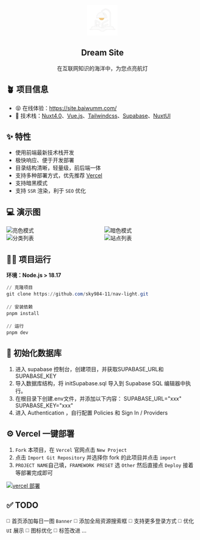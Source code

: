 <div align="center">
<img alt="logo" src="./public/logo.svg" width="80"/>
<h2>Dream Site</h2>
<p>在互联网知识的海洋中，为您点亮航灯</p>
</div>

## 🪴 项目信息
* 😝 在线体验：https://site.baiwumm.com/
* 🎯 技术栈：[Nuxt4.0](https://nuxt.com/)、[Vue.js](https://cn.vuejs.org/)、[Tailwindcss](https://www.tailwindcss.cn/)、[Supabase](https://supabase.com/)、[NuxtUI](https://ui.nuxt.com/)

## ✨ 特性
* 使用前端最新技术栈开发
* 极快响应、便于开发部署
* 目录结构清晰，轻量级，前后端一体
* 支持多种部署方式，优先推荐 [Vercel](https://vercel.com/)
* 支持暗黑模式
* 支持 `SSR` 渲染，利于 `SEO` 优化 

## 💻 演示图

<div style="display:flex;justify-content:space-between;">
<img alt="亮色模式" src="./app/assets/images/light.png" style="width:49%;"/>
<img alt="暗色模式" src="./app/assets/images/dark.png" style="width:49%;"/>
</div>

<div style="display:flex;justify-content:space-between;">
<img alt="分类列表" src="./app/assets/images/caretorys.png" style="width:49%;"/>
<img alt="站点列表" src="./app/assets/images/websites.png" style="width:49%;"/>
</div>

## 🧑‍💻 项目运行
**环境：Node.js > 18.17**

```powershell
// 克隆项目
git clone https://github.com/sky984-11/nav-light.git

// 安装依赖
pnpm install

// 运行
pnpm dev
```

## 📝 初始化数据库
1. 进入 supabase 控制台，创建项目，并获取SUPABASE_URL和SUPABASE_KEY
2. 导入数据库结构，将 initSupabase.sql 导入到 Supabase SQL 编辑器中执行。
3. 在根目录下创建.env文件，并添加以下内容：
    SUPABASE_URL="xxx"
    SUPABASE_KEY="xxx"
4. 进入 Authentication ，自行配置 Policies 和 Sign In / Providers

## ⚙️ Vercel 一键部署
1. `Fork` 本项目，在 `Vercel` 官网点击 `New Project`
2. 点击 `Import Git Repository` 并选择你 fork 的此项目并点击 `import`
3. `PROJECT NAME`自己填，`FRAMEWORK PRESET` 选 `Other` 然后直接点 `Deploy` 接着等部署完成即可

<a href="https://vercel.com/dashboard" target="_blank">
<img alt="vercel 部署" src="./app/assets/images/vercel.svg" />
</a>



## ✅ TODO
◻️ 首页添加每日一图 `Banner`
◻️ 添加全局资源搜索框
◻️ 支持更多登录方式
◻️ 优化 `UI` 展示
◻️ 图标优化
◻️ 标签改进
...


